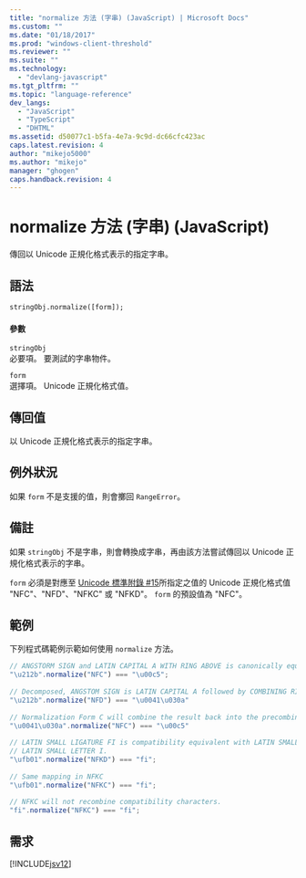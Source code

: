 ```yaml
---
title: "normalize 方法 (字串) (JavaScript) | Microsoft Docs"
ms.custom: ""
ms.date: "01/18/2017"
ms.prod: "windows-client-threshold"
ms.reviewer: ""
ms.suite: ""
ms.technology: 
  - "devlang-javascript"
ms.tgt_pltfrm: ""
ms.topic: "language-reference"
dev_langs: 
  - "JavaScript"
  - "TypeScript"
  - "DHTML"
ms.assetid: d50077c1-b5fa-4e7a-9c9d-dc66cfc423ac
caps.latest.revision: 4
author: "mikejo5000"
ms.author: "mikejo"
manager: "ghogen"
caps.handback.revision: 4
---
```

# normalize 方法 (字串) (JavaScript)
傳回以 Unicode 正規化格式表示的指定字串。  
  
## 語法  
  
```  
stringObj.normalize([form]);  
```  
  
#### 參數  
 `stringObj`  
 必要項。  要測試的字串物件。  
  
 `form`  
 選擇項。  Unicode 正規化格式值。  
  
## 傳回值  
 以 Unicode 正規化格式表示的指定字串。  
  
## 例外狀況  
 如果 `form` 不是支援的值，則會擲回 `RangeError`。  
  
## 備註  
 如果 `stringObj` 不是字串，則會轉換成字串，再由該方法嘗試傳回以 Unicode 正規化格式表示的字串。  
  
 `form` 必須是對應至 [Unicode 標準附錄 \#15](http://www.unicode.org/reports/tr15/)所指定之值的 Unicode 正規化格式值 "NFC"、"NFD"、"NFKC" 或 "NFKD"。  `form` 的預設值為 "NFC"。  
  
## 範例  
 下列程式碼範例示範如何使用 `normalize` 方法。  
  
```javascript  
// ANGSTORM SIGN and LATIN CAPITAL A WITH RING ABOVE is canonically equivalent  
"\u212b".normalize("NFC") === "\u00c5";  
  
// Decomposed, ANGSTOM SIGN is LATIN CAPITAL A followed by COMBINING RING ABOVE  
"\u212b".normalize("NFD") === "\u0041\u030a"  
  
// Normalization Form C will combine the result back into the precombined character  
"\u0041\u030a".normalize("NFC") === "\u00c5"  
  
// LATIN SMALL LIGATURE FI is compatibility equivalent with LATIN SMALL LETTER F followed by  
// LATIN SMALL LETTER I.  
"\ufb01".normalize("NFKD") === "fi";  
  
// Same mapping in NFKC  
"\ufb01".normalize("NFKC") === "fi";  
  
// NFKC will not recombine compatibility characters.  
"fi".normalize("NFKC") === "fi";  
```  
  
## 需求  
 [!INCLUDE[jsv12](../../javascript/reference/includes/jsv12-md.md)]